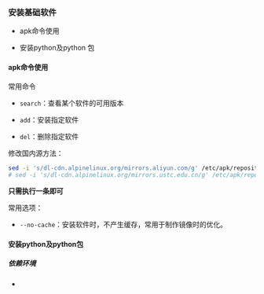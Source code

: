 ### 安装基础软件

- apk命令使用

- 安装python及python 包

#### apk命令使用

常用命令

- `search`：查看某个软件的可用版本

- `add`：安装指定软件

- `del`：删除指定软件

修改国内源方法：

```bash
sed -i 's/dl-cdn.alpinelinux.org/mirrors.aliyun.com/g' /etc/apk/repositories
# sed -i 's/dl-cdn.alpinelinux.org/mirrors.ustc.edu.cn/g' /etc/apk/repositories
```

**只需执行一条即可**

常用选项：

- `--no-cache`：安装软件时，不产生缓存，常用于制作镜像时的优化。



#### 安装python及python包

##### 依赖环境

- 
